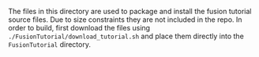 The files in this directory are used to package and install the fusion tutorial source files. Due to size constraints they are not included in the repo. In order to build, first download the files using `./FusionTutorial/download_tutorial.sh` and place them directly into the `FusionTutorial` directory.
